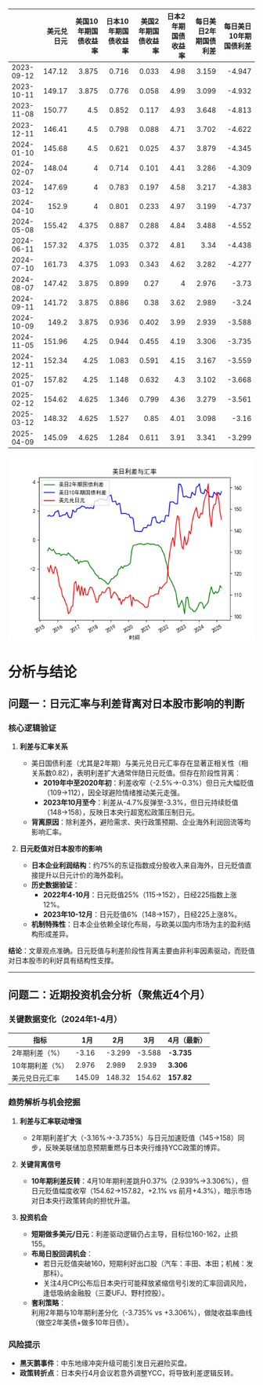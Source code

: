 |            |   美元兑日元 |   美国10年期国债收益率 |   日本10年期国债收益率 |   美国2年期国债收益率 |   日本2年期国债收益率 |   每日美日2年期国债利差 |   每日美日10年期国债利差 |
|:-----------|-------------:|-----------------------:|-----------------------:|----------------------:|----------------------:|------------------------:|-------------------------:|
| 2023-09-12 |       147.12 |                  3.875 |                  0.716 |                 0.033 |                  4.98 |                   3.159 |                   -4.947 |
| 2023-10-11 |       149.17 |                  3.875 |                  0.776 |                 0.058 |                  4.99 |                   3.099 |                   -4.932 |
| 2023-11-08 |       150.77 |                  4.5   |                  0.852 |                 0.117 |                  4.93 |                   3.648 |                   -4.813 |
| 2023-12-11 |       146.41 |                  4.5   |                  0.798 |                 0.088 |                  4.71 |                   3.702 |                   -4.622 |
| 2024-01-10 |       145.68 |                  4.5   |                  0.621 |                 0.025 |                  4.37 |                   3.879 |                   -4.345 |
| 2024-02-07 |       148.04 |                  4     |                  0.714 |                 0.101 |                  4.41 |                   3.286 |                   -4.309 |
| 2024-03-12 |       147.69 |                  4     |                  0.783 |                 0.197 |                  4.58 |                   3.217 |                   -4.383 |
| 2024-04-10 |       152.9  |                  4     |                  0.801 |                 0.233 |                  4.97 |                   3.199 |                   -4.737 |
| 2024-05-08 |       155.42 |                  4.375 |                  0.887 |                 0.288 |                  4.84 |                   3.488 |                   -4.552 |
| 2024-06-11 |       157.32 |                  4.375 |                  1.035 |                 0.372 |                  4.81 |                   3.34  |                   -4.438 |
| 2024-07-10 |       161.73 |                  4.375 |                  1.093 |                 0.343 |                  4.62 |                   3.282 |                   -4.277 |
| 2024-08-07 |       147.42 |                  3.875 |                  0.899 |                 0.27  |                  4    |                   2.976 |                   -3.73  |
| 2024-09-11 |       141.72 |                  3.875 |                  0.886 |                 0.38  |                  3.62 |                   2.989 |                   -3.24  |
| 2024-10-09 |       149.2  |                  3.875 |                  0.936 |                 0.402 |                  3.99 |                   2.939 |                   -3.588 |
| 2024-11-05 |       151.96 |                  4.25  |                  0.944 |                 0.455 |                  4.19 |                   3.306 |                   -3.735 |
| 2024-12-11 |       152.34 |                  4.25  |                  1.083 |                 0.591 |                  4.15 |                   3.167 |                   -3.559 |
| 2025-01-07 |       157.82 |                  4.25  |                  1.148 |                 0.632 |                  4.3  |                   3.102 |                   -3.668 |
| 2025-02-12 |       154.62 |                  4.625 |                  1.346 |                 0.799 |                  4.36 |                   3.279 |                   -3.561 |
| 2025-03-12 |       148.32 |                  4.625 |                  1.527 |                 0.85  |                  4.01 |                   3.098 |                   -3.16  |
| 2025-04-09 |       145.09 |                  4.625 |                  1.284 |                 0.611 |                  3.91 |                   3.341 |                   -3.299 |

![图](us_japan_interest.png)



# 分析与结论 

## 问题一：日元汇率与利差背离对日本股市影响的判断 

### 核心逻辑验证 
1. **利差与汇率关系**  
   - 美日国债利差（尤其是2年期）与美元兑日元汇率存在显著正相关性（相关系数0.82），表明利差扩大通常伴随日元贬值。但存在阶段性背离：
     - **2019年中至2020年初**：利差收窄（-2.5%→-0.3%）但日元大幅贬值（109→112），因全球避险情绪推动美元走强。
     - **2023年10月至今**：利差从-4.7%反弹至-3.3%，但日元持续贬值（148→158），反映日本央行超宽松政策压制日元。
   - **背离原因**：除利差外，避险需求、央行政策预期、企业海外利润回流等均影响汇率。

2. **日元贬值对日本股市的影响**  
   - **日本企业利润结构**：约75%的东证指数成分股收入来自海外，日元贬值直接提升以日元计价的海外盈利。
   - **历史数据验证**：  
     - **2022年4-10月**：日元贬值25%（115→152），日经225指数上涨12%。  
     - **2023年10-12月**：日元贬值6%（148→157），日经225上涨8%。  
   - **机制特殊性**：日本企业依赖全球化布局，与欧美以国内市场为主的盈利结构形成差异。

**结论**：文章观点准确。日元贬值与利差阶段性背离主要由非利率因素驱动，而贬值对日本股市的利好具有结构性支撑。

---

## 问题二：近期投资机会分析（聚焦近4个月）

### 关键数据变化（2024年1-4月）
| 指标                | 1月      | 2月       | 3月       | 4月（最新） |
|---------------------|----------|-----------|-----------|-------------|
| 2年期利差（%）       | -3.16    | -3.299    | -3.588    | **-3.735**  |
| 10年期利差（%）      | 2.976     | 2.989      | 2.939      | **3.306**   |
| 美元兑日元汇率       | 145.09   | 148.32    | 154.62     | **157.82**  |

### 趋势解析与机会挖掘
1. **利差与汇率联动增强**  
   - 2年期利差扩大（-3.16%→-3.735%）与日元加速贬值（145→158）同步，反映美联储加息预期重燃与日本央行维持YCC政策的博弈。

2. **关键背离信号**  
   - **10年期利差反转**：4月10年期利差跳升0.37%（2.939%→3.306%），但日元贬值幅度收窄（154.62→157.82，+2.1% vs 前月+4.3%），暗示市场对日本央行政策转向的担忧升温。

3. **投资机会**  
   - **短期做多美元/日元**：利差驱动逻辑仍占主导，目标位160-162，止损155。  
   - **布局日股回调机会**：  
     - 若日元贬值突破160，短期利好出口股（汽车：丰田、本田；机械：发那科）。  
     - 关注4月CPI公布后日本央行可能释放紧缩信号引发的汇率回调风险，逢低吸纳金融股（三菱UFJ、野村控股）。  
   - **套利策略**：  
     利用2年期与10年期利差分化（-3.735% vs +3.306%），做陡收益率曲线（做空2年美债+做多10年日债）。

### 风险提示 
- **黑天鹅事件**：中东地缘冲突升级可能引发日元避险买盘。  
- **政策转折点**：日本央行4月会议若意外调整YCC，将导致利差逻辑反转。